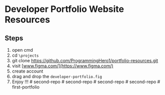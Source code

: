 # Developer Portfolio Website Resources
## Steps
1. open cmd
2. cd `\projects`
3. git clone https://github.com/ProgrammingHero1/portfolio-resources.git
4. visit [www.figma.com/](https://www.figma.com/)
5. create account
6. drag and drop the `developer-portfolio.fig`
7. Enjoy !!! 
#   s e c o n d - r e p o  
 #   s e c o n d - r e p o  
 #   s e c o n d - r e p o  
 #   s e c o n d - r e p o  
 #   f i r s t - p o r t f o l i o  
 